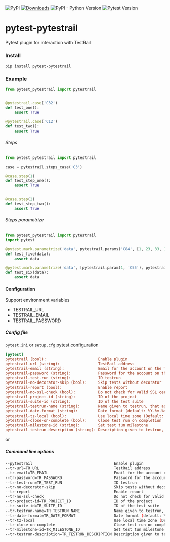 ![PyPI](https://img.shields.io/pypi/v/pytest-pytestrail?color=yellow&label=version)
[![Downloads](https://pepy.tech/badge/pytest-pytestrail)](https://pepy.tech/project/pytest-pytestrail)
![PyPI - Python Version](https://img.shields.io/pypi/pyversions/pytest-pytestrail.svg)
![Pytest Version](https://img.shields.io/badge/pytest-%3E%3D3.8-blue.svg)

# pytest-pytestrail

Pytest plugin for interaction with TestRail


### Install

```shell
pip install pytest-pytestrail
```

### Example

```python
from pytest_pytestrail import pytestrail


@pytestrail.case('C32')
def test_one():
    assert True

@pytestrail.case('C12')
def test_two():
    assert True
```

###### Steps
```python
from pytest_pytestrail import pytestrail

case = pytestrail.steps_case('C3')

@case.step(1)
def test_step_one():
    assert True


@case.step(2)
def test_step_two():
    assert True
```

###### Steps parametrize
```python
from pytest_pytestrail import pytestrail
import pytest

@pytest.mark.parametrize('data', pytestrail.params('C84', [1, 23, 33, 1, 57]))
def test_five(data):
    assert data

@pytest.mark.parametrize('data', [pytestrail.param(1, 'C55'), pytestrail.param(2, 'C56')])
def test_six(data):
    assert data
```

#### Configuration

Support environment variables
* TESTRAIL_URL
* TESTRAIL_EMAIL
* TESTRAIL_PASSWORD



##### Config file

`pytest.ini` or `setup.cfg` [pytest configuration](https://docs.pytest.org/en/latest/customize.html)

```ini
[pytest]
pytestrail (bool):                       Enable plugin
pytestrail-url (string):                 TestRail address
pytestrail-email (string):               Email for the account on the TestRail
pytestrail-password (string):            Password for the account on the TestRail
pytestrail-test-run (string):            ID testrun
pytestrail-no-decorator-skip (bool):     Skip tests without decorator
pytestrail-report (bool):                Enable report
pytestrail-no-ssl-check (bool):          Do not check for valid SSL certificate on TestRail host
pytestrail-project-id (string):          ID of the project
pytestrail-suite-id (string):            ID of the test suite
pytestrail-testrun-name (string):        Name given to testrun, that appears in TestRail
pytestrail-date-format (string):         Date format (default: %Y-%m-%d %H:%M:%S)
pytestrail-tz-local (bool):              Use local time zone (Default: UTC)
pytestrail-close-on-complete (bool):     Close test run on completion
pytestrail-milestone-id (string):        Set test tun milestone
pytestrail-testrun-description (string): Description given to testrun, that appears in TestRail
```

or

##### Command line options

```bash
--pytestrail                                    Enable plugin
--tr-url=TR_URL                                 TestRail address
--tr-email=TR_EMAIL                             Email for the account on the TestRail
--tr-password=TR_PASSWORD                       Password for the account on the TestRail
--tr-test-run=TR_TEST_RUN                       ID testrun
--tr-no-decorator-skip                          Skip tests without decorator
--tr-report                                     Enable report
--tr-no-ssl-check                               Do not check for valid SSL certificate on TestRail host
--tr-project-id=TR_PROJECT_ID                   ID of the project
--tr-suite-id=TR_SUITE_ID                       ID of the test suite
--tr-testrun-name=TR_TESTRUN_NAME               Name given to testrun, that appears in TestRail
--tr-date-format=TR_DATE_FORMAT                 Date format (default: %Y-%m-%d %H:%M:%S)
--tr-tz-local                                   Use local time zone (Default: UTC)
--tr-close-on-complete                          Close test run on completion
--tr-milestone-id=TR_MILESTONE_ID               Set test tun milestone
--tr-testrun-description=TR_TESTRUN_DESCRIPTION Description given to testrun, that appears in TestRail
```

